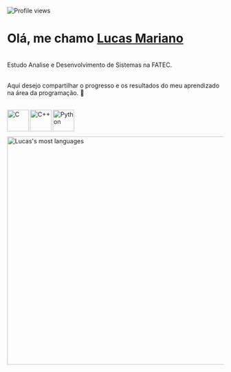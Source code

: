 <!--
**LucasMarianoo/LucasMarianoo** is a ✨ _special_ ✨ repository because its `README.md` (this file) appears on your GitHub profile.

Here are some ideas to get you started:

- 🔭 I’m currently working on ...
- 🌱 I’m currently learning ...
- 👯 I’m looking to collaborate on ...
- 🤔 I’m looking for help with ...
- 💬 Ask me about ...
- 📫 How to reach me: ...
- 😄 Pronouns: ...
- ⚡ Fun fact: ...
-->
<p align="left"> <img src="https://komarev.com/ghpvc/?username=LucasMarianoo&color=yellow" alt="Profile views" /> </p> 
<div>
  
  <h1 align="left">
    Olá, me chamo 
    <a href="https://www.linkedin.com/in/lucas-mariano1991/">Lucas Mariano</a>
  </h1>
  
  
  <p align="left"> <br>   
    Estudo Analise e Desenvolvimento de Sistemas na FATEC.
  <p align="left"> <br>
    Aqui desejo compartilhar o progresso e os resultados do meu aprendizado na área da programação. 🦾
  
 </div>

<div align="left" valign="top"><br>
  
<img align="left" alt="C" height="50" width="50" src="https://cdn.jsdelivr.net/gh/devicons/devicon/icons/c/c-original.svg"> 
<img align="left" alt="C++" height="50" width="50" src="https://cdn.jsdelivr.net/gh/devicons/devicon/icons/cplusplus/cplusplus-original.svg" />
<img align="left" alt="Python" height="50" width="50" src="https://cdn.jsdelivr.net/gh/devicons/devicon/icons/python/python-original.svg" />
  
</div>

<br><br>


<p align="left">
<img width="530em" src="https://github-readme-stats.vercel.app/api/top-langs/?username=LucasMarianoo&layout=compact&theme=vision-friendly-dark" alt="Lucas's most languages"/>
</p>
